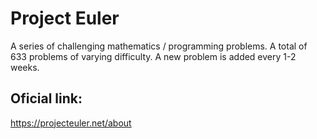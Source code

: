 # Project Euler

A series of challenging mathematics / programming problems. 
A total of 633 problems of varying difficulty. A new problem is added every 1-2 weeks.

## Oficial link:
https://projecteuler.net/about